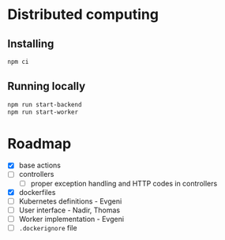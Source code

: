 # Distributed computing

## Installing

```sh
npm ci
```

## Running locally

```sh
npm run start-backend
npm run start-worker
```

# Roadmap
  - [x] base actions
  - [ ] controllers
    - [ ] proper exception handling and HTTP codes in controllers
  - [x] dockerfiles
  - [ ] Kubernetes definitions - Evgeni
  - [ ] User interface - Nadir, Thomas
  - [ ] Worker implementation - Evgeni
  - [ ] `.dockerignore` file
